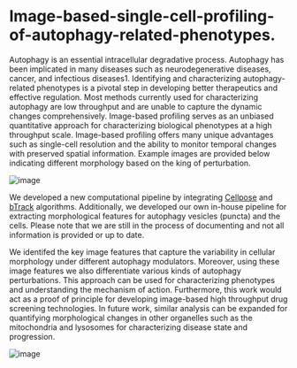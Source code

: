 # Image-based-single-cell-profiling-of-autophagy-related-phenotypes.

Autophagy is an essential intracellular degradative process. Autophagy has been implicated in many diseases such as neurodegenerative diseases, cancer, and infectious diseases1. Identifying and characterizing autophagy-related phenotypes is a pivotal step in developing better therapeutics and effective regulation. Most methods currently used for characterizing autophagy are low throughput and are unable to capture the dynamic changes comprehensively. Image-based profiling serves as an unbiased quantitative approach for characterizing biological phenotypes at a high throughput scale. Image-based profiling offers many unique advantages such as single-cell resolution and the ability to monitor temporal changes with preserved spatial information. Example images are provided below indicating different morphology based on the king of perturbation. 

![image](https://user-images.githubusercontent.com/54224066/178125164-1d4b90d6-9203-48ca-8e79-5680006a5e6a.png)



We developed a new computational pipeline by integrating [Cellpose](https://github.com/MouseLand/cellpose) and [bTrack](https://github.com/quantumjot/BayesianTracker) algorithms. Additionally, we developed our own in-house pipeline for extracting morphological features for autophagy vesicles (puncta) and the cells. Please note that we are still in the process of documenting and not all information is provided or up to date. 






We identifed the key image features that capture the variability in cellular morphology under different autophagy modulators. Moreover, using these image features we also differentiate various kinds of autophagy perturbations. This approach can be used for characterizing phenotypes and understanding the mechanism of action. Furthermore, this work would act as a proof of principle for developing image-based high throughput drug screening technologies. In future work, similar analysis can be expanded for quantifying morphological changes in other organelles such as the mitochondria and lysosomes for characterizing disease state and progression. 

![image](https://user-images.githubusercontent.com/54224066/178125135-abd0ccc7-8364-40c2-a9d4-ba4aaedc959b.png)
